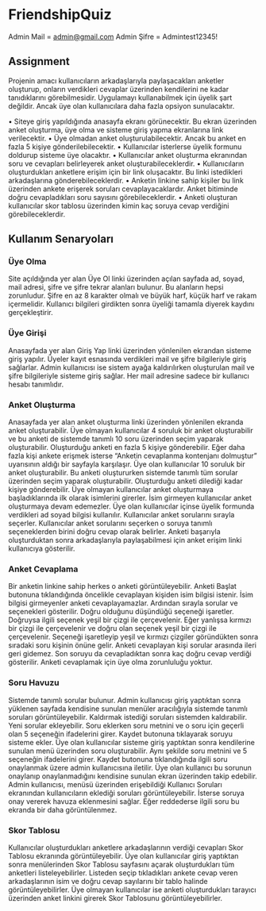 # FriendshipQuiz

Admin Mail = admin@gmail.com
Admin Şifre = Admintest12345!

## Assignment

Projenin amacı kullanıcıların arkadaşlarıyla paylaşacakları anketler oluşturup, onların verdikleri cevaplar
üzerinden kendilerini ne kadar tanıdıklarını görebilmesidir.
Uygulamayı kullanabilmek için üyelik şart değildir. Ancak üye olan kullanıcılara daha fazla opsiyon
sunulacaktır.

• Siteye giriş yapıldığında anasayfa ekranı görünecektir. Bu ekran üzerinden anket oluşturma, üye
olma ve sisteme giriş yapma ekranlarına link verilecektir.
• Üye olmadan anket oluşturulabilecektir. Ancak bu anket en fazla 5 kişiye gönderilebilecektir.
• Kullanıcılar isterlerse üyelik formunu doldurup sisteme üye olacaktır.
• Kullanıcılar anket oluşturma ekranından soru ve cevapları belirleyerek anket
oluşturabileceklerdir.
• Kullanıcıların oluşturdukları anketlere erişim için bir link oluşacaktır. Bu linki istedikleri
arkadaşlarına gönderebileceklerdir.
• Anketin linkine sahip kişiler bu link üzerinden ankete erişerek soruları cevaplayacaklardır. Anket
bitiminde doğru cevapladıkları soru sayısını görebileceklerdir.
• Anketi oluşturan kullanıcılar skor tablosu üzerinden kimin kaç soruya cevap verdiğini
görebileceklerdir.

## Kullanım Senaryoları
### Üye Olma
Site açıldığında yer alan Üye Ol linki üzerinden açılan sayfada ad, soyad, mail adresi, şifre ve şifre tekrar
alanları bulunur. Bu alanların hepsi zorunludur. Şifre en az 8 karakter olmalı ve büyük harf, küçük harf ve
rakam içermelidir. Kullanıcı bilgileri girdikten sonra üyeliği tamamla diyerek kaydını gerçekleştirir.

### Üye Girişi
Anasayfada yer alan Giriş Yap linki üzerinden yönlenilen ekrandan sisteme giriş yapılır. Üyeler kayıt
esnasında verdikleri mail ve şifre bilgileriyle giriş sağlarlar. Admin kullanıcısı ise sistem ayağa kaldırılırken
oluşturulan mail ve şifre bilgileriyle sisteme giriş sağlar.
Her mail adresine sadece bir kullanıcı hesabı tanımlıdır.

### Anket Oluşturma
Anasayfada yer alan anket oluşturma linki üzerinden yönlenilen ekranda anket oluşturabilir.
Üye olmayan kullanıcılar 4 soruluk bir anket oluşturabilir ve bu anketi de sistemde tanımlı 10 soru
üzerinden seçim yaparak oluşturabilir. Oluşturduğu anketi en fazla 5 kişiye gönderebilir. Eğer daha fazla
kişi ankete erişmek isterse “Anketin cevaplanma kontenjanı dolmuştur” uyarısının aldığı bir sayfayla
karşılaşır.
Üye olan kullanıcılar 10 soruluk bir anket oluşturabilir. Bu anketi oluştururken sistemde tanımlı tüm
sorular üzerinden seçim yaparak oluşturabilir. Oluşturduğu anketi dilediği kadar kişiye gönderebilir.
Üye olmayan kullanıcılar anket oluşturmaya başladıklarında ilk olarak isimlerini girerler. İsim girmeyen
kullanıcılar anket oluşturmaya devam edemezler. Üye olan kullanıcılar içinse üyelik formunda verdikleri
ad soyad bilgisi kullanılır.
Kullanıcılar anket sorularını sırayla seçerler. Kullanıcılar anket sorularını seçerken o soruya tanımlı
seçeneklerden birini doğru cevap olarak belirler. Anketi başarıyla oluşturduktan sonra arkadaşlarıyla
paylaşabilmesi için anket erişim linki kullanıcıya gösterilir.

### Anket Cevaplama
Bir anketin linkine sahip herkes o anketi görüntüleyebilir. Anketi Başlat butonuna tıklandığında öncelikle
cevaplayan kişiden isim bilgisi istenir. İsim bilgisi girmeyenler anketi cevaplayamazlar. Ardından sırayla
sorular ve seçenekleri gösterilir. Doğru olduğunu düşündüğü seçeneği işaretler. Doğruysa ilgili seçenek
yeşil bir çizgi ile çerçevelenir. Eğer yanlışsa kırmızı bir çizgi ile çerçevelenir ve doğru olan seçenek yeşil bir
çizgi ile çerçevelenir.
Seçeneği işaretleyip yeşil ve kırmızı çizgiler göründükten sonra sıradaki soru kişinin önüne gelir. Anketi
cevaplayan kişi sorular arasında ileri geri gidemez. Son soruyu da cevapladıktan sonra kaç doğru cevap
verdiği gösterilir.
Anketi cevaplamak için üye olma zorunluluğu yoktur.
### Soru Havuzu
Sistemde tanımlı sorular bulunur. Admin kullanıcısı giriş yaptıktan sonra yüklenen sayfada kendisine
sunulan menüler aracılığıyla sistemde tanımlı soruları görüntüleyebilir. Kaldırmak istediği soruları
sistemden kaldırabilir. Yeni sorular ekleyebilir.
Soru eklerken soru metnini ve o soru için geçerli olan 5 seçeneğin ifadelerini girer. Kaydet butonuna
tıklayarak soruyu sisteme ekler.
Üye olan kullanıcılar sisteme giriş yaptıktan sonra kendilerine sunulan menü üzerinden soru oluşturabilir.
Aynı şekilde soru metnini ve 5 seçeneğin ifadelerini girer. Kaydet butonuna tıklandığında ilgili soru
onaylanmak üzere admin kullanıcısına iletilir. Üye olan kullanıcı bu sorunun onaylanıp onaylanmadığını
kendisine sunulan ekran üzerinden takip edebilir.
Admin kullanıcısı, menüsü üzerinden erişebildiği Kullanıcı Soruları ekranından kullanıcıların eklediği
soruları görüntüleyebilir. İsterse soruya onay vererek havuza eklenmesini sağlar. Eğer reddederse ilgili
soru bu ekranda bir daha görüntülenmez.
### Skor Tablosu
Kullanıcılar oluşturdukları anketlere arkadaşlarının verdiği cevapları Skor Tablosu ekranında
görüntüleyebilir.
Üye olan kullanıcılar giriş yaptıktan sonra menülerinden Skor Tablosu sayfasını açarak oluşturdukları tüm
anketleri listeleyebilirler. Listeden seçip tıkladıkları ankete cevap veren arkadaşlarının isim ve doğru
cevap sayılarını bir tablo halinde görüntüleyebilirler.
Üye olmayan kullanıcılar ise anketi oluşturdukları tarayıcı üzerinden anket linkini girerek Skor Tablosunu
görüntüleyebilirler. 
